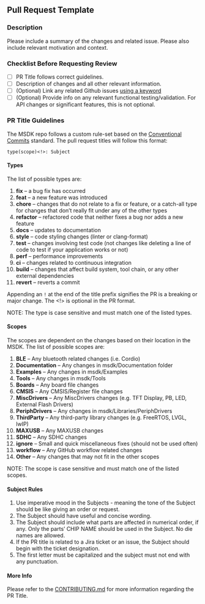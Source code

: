 ## Pull Request Template

### Description

Please include a summary of the changes and related issue. Please also include relevant motivation and context.

### Checklist Before Requesting Review

- [ ] PR Title follows correct guidelines.
- [ ] Description of changes and all other relevant information.
- [ ] (Optional) Link any related Github issues [using a keyword](https://docs.github.com/en/issues/tracking-your-work-with-issues/linking-a-pull-request-to-an-issue#linking-a-pull-request-to-an-issue-using-a-keyword)
- [ ] (Optional) Provide info on any relevant functional testing/validation.  For API changes or significant features, this is not optional.

### PR Title Guidelines

The MSDK repo follows a custom rule-set based on the [Conventional Commits](https://www.conventionalcommits.org/en/v1.0.0/) standard. The pull request titles will follow this format:

`type(scope)<!>: Subject`

#### Types

The list of possible types are:

1.  **fix** – a bug fix has occurred
2.  **feat** – a new feature was introduced
3.  **chore** – changes that do not relate to a fix or feature, or a catch-all type for changes that don’t really fit under any of the other types
4.  **refactor** – refactored code that neither fixes a bug nor adds a new feature
5.  **docs** – updates to documentation
6.  **style** – code styling changes (linter or clang-format)
7.  **test** – changes involving test code (not changes like deleting a line of code to test if your application works or not)
8.  **perf** – performance improvements
9.  **ci** – changes related to continuous integration
10. **build** – changes that affect build system, tool chain, or any other external dependencies
11. **revert** – reverts a commit

Appending an `!` at the end of the title prefix signifies the PR is a breaking or major change. The <!> is optional in the PR format.

NOTE: The type is case sensitive and must match one of the listed types.

#### Scopes

The scopes are dependent on the changes based on their location in the MSDK. The list of possible scopes are:

1.  **BLE** – Any bluetooth related changes (i.e. Cordio)
2.  **Documentation** – Any changes in msdk/Documentation folder
3.  **Examples** – Any changes in msdk/Examples
4.  **Tools** – Any changes in msdk/Tools
5.  **Boards** – Any board file changes
6.  **CMSIS** – Any CMSIS/Register file changes
7.  **MiscDrivers** – Any MiscDrivers changes (e.g. TFT Display, PB, LED, External Flash Drivers)
8.  **PeriphDrivers** – Any changes in msdk/Libraries/PeriphDrivers
9.  **ThirdParty** – Any third-party library changes (e.g. FreeRTOS, LVGL, lwIP)
10. **MAXUSB** – Any MAXUSB changes
11. **SDHC** – Any SDHC changes
12. **ignore** – Small and quick miscellaneous fixes (should not be used often)
13. **workflow** – Any GitHub workflow related changes
14. **Other** – Any changes that may not fit in the other scopes

NOTE: The scope is case sensitive and must match one of the listed scopes.

#### Subject Rules

1.  Use imperative mood in the Subjects - meaning the tone of the Subject should be like giving an order or request.
2.  The Subject should have useful and concise wording.
3.  The Subject should include what parts are affected in numerical order, if any. Only the parts’ CHIP NAME should be used in the Subject. No die names are allowed.
4.  If the PR title is related to a Jira ticket or an issue, the Subject should begin with the ticket designation.
5.  The first letter must be capitalized and the subject must not end with any punctuation.

#### More Info

Please refer to the [CONTRIBUTING.md](https://github.com/Analog-Devices-MSDK/msdk/blob/main/Documentation/CONTRIBUTING.md) for more information regarding the PR Title.
